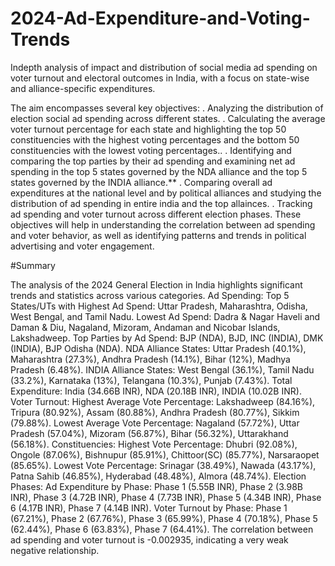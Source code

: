 # 2024-Ad-Expenditure-and-Voting-Trends
Indepth analysis of impact and distribution of social media ad spending on voter turnout and electoral outcomes in India, with a  focus on state-wise and alliance-specific expenditures. 


The aim encompasses several key objectives: 
. Analyzing the distribution of election social ad spending across different states. 
. Calculating the average voter turnout percentage for each state and highlighting the top 50 constituencies with the highest voting percentages and the bottom 50 constituencies 
with the lowest voting percentages.. 
. Identifying and comparing the top parties by their ad spending and examining net ad spending in the top 5 states governed by the NDA alliance and the top 5 states governed by 
the INDIA alliance.** 
. Comparing overall ad expenditures at the national level and by political alliances and studying the distribution of ad spending in entire india and the top allainces. 
. Tracking ad spending and voter turnout across different election phases. 
These objectives will help in understanding the correlation between ad spending and voter behavior, as well as identifying patterns and trends in political advertising and voter 
engagement. 

#Summary 

The analysis of the 2024 General Election in India highlights significant trends and statistics across various categories. 
Ad Spending: 
Top 5 States/UTs with Highest Ad Spend: Uttar Pradesh, Maharashtra, Odisha, West Bengal, and Tamil Nadu. 
Lowest Ad Spend: Dadra & Nagar Haveli and Daman & Diu, Nagaland, Mizoram, Andaman and Nicobar Islands, Lakshadweep. 
Top Parties by Ad Spend: BJP (NDA), BJD, INC (INDIA), DMK (INDIA), BJP Odisha (NDA). 
NDA Alliance States: Uttar Pradesh (40.1%), Maharashtra (27.3%), Andhra Pradesh (14.1%), Bihar (12%), Madhya Pradesh (6.48%). INDIA Alliance States: 
West Bengal (36.1%), Tamil Nadu (33.2%), Karnataka (13%), Telangana (10.3%), Punjab (7.43%). Total Expenditure: India (34.66B INR), NDA (20.18B INR), 
INDIA (10.02B INR). 
Voter Turnout: 
Highest Average Vote Percentage: Lakshadweep (84.16%), Tripura (80.92%), Assam (80.88%), Andhra Pradesh (80.77%), Sikkim (79.88%). Lowest Average Vote Percentage: 
Nagaland (57.72%), Uttar Pradesh (57.04%), Mizoram (56.87%), Bihar (56.32%), Uttarakhand (56.18%). 
Constituencies: 
Highest Vote Percentage: Dhubri (92.08%), Ongole (87.06%), Bishnupur (85.91%), Chittoor(SC) (85.77%), Narsaraopet (85.65%). Lowest Vote Percentage: Srinagar 
(38.49%), Nawada (43.17%), Patna Sahib (46.85%), Hyderabad (48.48%), Almora (48.74%). 
Election Phases: 
Ad Expenditure by Phase: Phase 1 (5.55B INR), Phase 2 (3.98B INR), Phase 3 (4.72B INR), Phase 4 (7.73B INR), Phase 5 (4.34B INR), Phase 6 (4.17B INR), Phase 7 (4.14B INR). 
Voter Turnout by Phase: Phase 1 (67.21%), Phase 2 (67.76%), Phase 3 (65.99%), Phase 4 (70.18%), Phase 5 (62.44%), Phase 6 (63.83%), Phase 7 (64.41%). 
The correlation between ad spending and voter turnout is -0.002935, indicating a very weak negative relationship.
